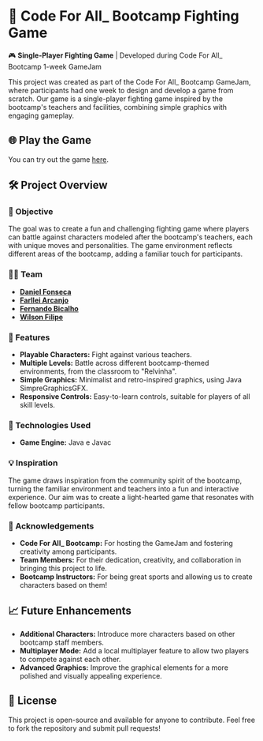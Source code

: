 # 🥋 Code For All_ Bootcamp Fighting Game

🎮 **Single-Player Fighting Game** | Developed during Code For All_ Bootcamp 1-week GameJam

This project was created as part of the Code For All_ Bootcamp GameJam, where participants had one week to design and develop a game from scratch. Our game is a single-player fighting game inspired by the bootcamp's teachers and facilities, combining simple graphics with engaging gameplay.

## 🌐 Play the Game

You can try out the game [here](https://danielfonseca.itch.io/forsomefighting).

## 🛠️ Project Overview

### 🎯 Objective

The goal was to create a fun and challenging fighting game where players can battle against characters modeled after the bootcamp's teachers, each with unique moves and personalities. The game environment reflects different areas of the bootcamp, adding a familiar touch for participants.

### 👨‍💻 Team

- **[Daniel Fonseca](https://github.com/DanielFonsecaa)**
- **[Farllei Arcanjo](https://github.com/farllei)**
- **[Fernando Bicalho](https://github.com/fmbicalho)**
- **[Wilson Filipe](https://github.com/bypbyp)**

### 🌟 Features

- **Playable Characters:** Fight against various teachers.
- **Multiple Levels:** Battle across different bootcamp-themed environments, from the classroom to "Relvinha".
- **Simple Graphics:** Minimalist and retro-inspired graphics, using Java SimpreGraphicsGFX.
- **Responsive Controls:** Easy-to-learn controls, suitable for players of all skill levels.

### 🧩 Technologies Used

- **Game Engine:** Java e Javac

### 💡 Inspiration

The game draws inspiration from the community spirit of the bootcamp, turning the familiar environment and teachers into a fun and interactive experience. Our aim was to create a light-hearted game that resonates with fellow bootcamp participants.

### 🎉 Acknowledgements

- **Code For All_ Bootcamp:** For hosting the GameJam and fostering creativity among participants.
- **Team Members:** For their dedication, creativity, and collaboration in bringing this project to life.
- **Bootcamp Instructors:** For being great sports and allowing us to create characters based on them!

## 📈 Future Enhancements

- **Additional Characters:** Introduce more characters based on other bootcamp staff members.
- **Multiplayer Mode:** Add a local multiplayer feature to allow two players to compete against each other.
- **Advanced Graphics:** Improve the graphical elements for a more polished and visually appealing experience.

## 📜 License

This project is open-source and available for anyone to contribute. Feel free to fork the repository and submit pull requests!
